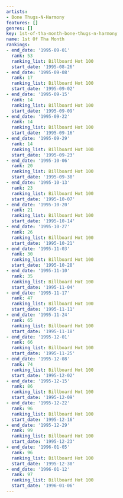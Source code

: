 ```yaml
---
artists:
- Bone Thugs-N-Harmony
features: []
genres: []
key: 1st-of-tha-month-bone-thugs-n-harmony
name: 1st Of Tha Month
rankings:
- end_date: '1995-09-01'
  rank: 53
  ranking_list: Billboard Hot 100
  start_date: '1995-08-26'
- end_date: '1995-09-08'
  rank: 17
  ranking_list: Billboard Hot 100
  start_date: '1995-09-02'
- end_date: '1995-09-15'
  rank: 14
  ranking_list: Billboard Hot 100
  start_date: '1995-09-09'
- end_date: '1995-09-22'
  rank: 14
  ranking_list: Billboard Hot 100
  start_date: '1995-09-16'
- end_date: '1995-09-29'
  rank: 14
  ranking_list: Billboard Hot 100
  start_date: '1995-09-23'
- end_date: '1995-10-06'
  rank: 20
  ranking_list: Billboard Hot 100
  start_date: '1995-09-30'
- end_date: '1995-10-13'
  rank: 23
  ranking_list: Billboard Hot 100
  start_date: '1995-10-07'
- end_date: '1995-10-20'
  rank: 21
  ranking_list: Billboard Hot 100
  start_date: '1995-10-14'
- end_date: '1995-10-27'
  rank: 26
  ranking_list: Billboard Hot 100
  start_date: '1995-10-21'
- end_date: '1995-11-03'
  rank: 30
  ranking_list: Billboard Hot 100
  start_date: '1995-10-28'
- end_date: '1995-11-10'
  rank: 35
  ranking_list: Billboard Hot 100
  start_date: '1995-11-04'
- end_date: '1995-11-17'
  rank: 47
  ranking_list: Billboard Hot 100
  start_date: '1995-11-11'
- end_date: '1995-11-24'
  rank: 65
  ranking_list: Billboard Hot 100
  start_date: '1995-11-18'
- end_date: '1995-12-01'
  rank: 66
  ranking_list: Billboard Hot 100
  start_date: '1995-11-25'
- end_date: '1995-12-08'
  rank: 74
  ranking_list: Billboard Hot 100
  start_date: '1995-12-02'
- end_date: '1995-12-15'
  rank: 86
  ranking_list: Billboard Hot 100
  start_date: '1995-12-09'
- end_date: '1995-12-22'
  rank: 96
  ranking_list: Billboard Hot 100
  start_date: '1995-12-16'
- end_date: '1995-12-29'
  rank: 99
  ranking_list: Billboard Hot 100
  start_date: '1995-12-23'
- end_date: '1996-01-05'
  rank: 96
  ranking_list: Billboard Hot 100
  start_date: '1995-12-30'
- end_date: '1996-01-12'
  rank: 97
  ranking_list: Billboard Hot 100
  start_date: '1996-01-06'
---
```


